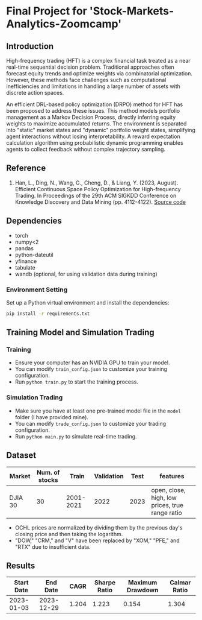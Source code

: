 # Final Project for 'Stock-Markets-Analytics-Zoomcamp'

## Introduction
High-frequency trading (HFT) is a complex financial task treated as a near real-time sequential decision problem. Traditional approaches often forecast equity trends and optimize weights via combinatorial optimization. However, these methods face challenges such as computational inefficiencies and limitations in handling a large number of assets with discrete action spaces.

An efficient DRL-based policy optimization (DRPO) method for HFT has been proposed to address these issues. This method models portfolio management as a Markov Decision Process, directly inferring equity weights to maximize accumulated returns. The environment is separated into "static" market states and "dynamic" portfolio weight states, simplifying agent interactions without losing interpretability. A reward expectation calculation algorithm using probabilistic dynamic programming enables agents to collect feedback without complex trajectory sampling.

## Reference
1. Han, L., Ding, N., Wang, G., Cheng, D., & Liang, Y. (2023, August). Efficient Continuous Space Policy Optimization for High-frequency Trading. In Proceedings of the 29th ACM SIGKDD Conference on Knowledge Discovery and Data Mining (pp. 4112-4122). [Source code](https://github.com/finint/DRPO)


## Dependencies
- torch
- numpy<2
- pandas
- python-dateutil
- yfinance
- tabulate
- wandb (optional, for using validation data during training)

### Environment Setting
Set up a Python virtual environment and install the dependencies:
```bash
pip install -r requirements.txt
```

## Training Model and Simulation Trading

### Training
- Ensure your computer has an NVIDIA GPU to train your model.
- You can modify `train_config.json` to customize your training configuration.
- Run ```python train.py``` to start the training process.

### Simulation Trading
- Make sure you have at least one pre-trained model file in the `model` folder (I have provided mine).
- You can modify `trade_config.json` to customize your trading configuration.
- Run ```python main.py``` to simulate real-time trading.

## Dataset

| Market | Num. of stocks | Train   | Validation | Test    | features                                        |
|--------|----------------|------------|------------|---------|-------------------------------------------------|
| DJIA 30| 30             | 2001-2021  | 2022       | 2023| open, close, high, low prices, true range ratio |

- OCHL prices are normalized by dividing them by the previous day's closing price and then taking the logarithm.
-  "DOW," "CRM," and "V" have been replaced by "XOM," "PFE," and "RTX" due to insufficient data.

## Results

| Start Date | End Date   | CAGR  | Sharpe Ratio | Maximum Drawdown | Calmar Ratio |
|------------|------------|-------|--------------|------------------|--------------|
| 2023-01-03 | 2023-12-29 | 1.204 | 1.223        | 0.154            | 1.304        |

  
